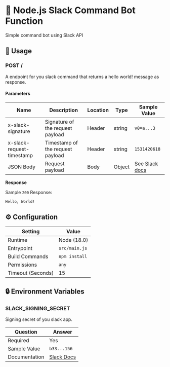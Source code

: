 # 🤖 Node.js Slack Command Bot Function

Simple command bot using Slack API

## 🧰 Usage

### POST /

A endpoint for you slack command that returns a hello world! message as response.

#### Parameters

| Name                      | Description                      | Location | Type   | Sample Value                                                                              |
| ------------------------- | -------------------------------- | -------- | ------ | ----------------------------------------------------------------------------------------- |
| x-slack-signature         | Signature of the request payload | Header   | string | `v0=a...3`                                                                                |
| x-slack-request-timestamp | Timestamp of the request payload | Header   | string | `1531420618`                                                                              |
| JSON Body                 | Request payload                  | Body     | Object | See [Slack docs](https://api.slack.com/interactivity/slash-commands#app_command_handling) |

**Response**

Sample `200` Response:

```text
Hello, World!
```

## ⚙️ Configuration

| Setting           | Value         |
| ----------------- | ------------- |
| Runtime           | Node (18.0)   |
| Entrypoint        | `src/main.js` |
| Build Commands    | `npm install` |
| Permissions       | `any`         |
| Timeout (Seconds) | 15            |

## 🔒 Environment Variables

### SLACK_SIGNING_SECRET

Signing secret of you slack app.

| Question      | Answer                                                                             |
| ------------- | ---------------------------------------------------------------------------------- |
| Required      | Yes                                                                                |
| Sample Value  | `b33...156`                                                                        |
| Documentation | [Slack Docs](https://api.slack.com/interactivity/slash-commands#creating_commands) |
